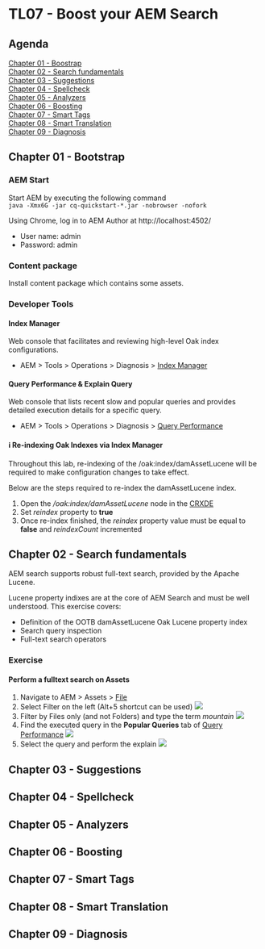 # TL07 - Boost your AEM Search

## Agenda
[Chapter 01 - Boostrap](#chapter-01---bootstrap)  
[Chapter 02 - Search fundamentals](#chapter-02---search-fundamentals)  
[Chapter 03 - Suggestions](#chapter-03---suggestions)  
[Chapter 04 - Spellcheck](#chapter-04---spellcheck)  
[Chapter 05 - Analyzers](#chapter-05---analyzers)  
[Chapter 06 - Boosting](#chapter-06---boosting)  
[Chapter 07 - Smart Tags](#chapter-07---smart-tags)  
[Chapter 08 - Smart Translation](#chapter-08---smart-translation)  
[Chapter 09 - Diagnosis](#chapter-09---diagnosis)  

## Chapter 01 - Bootstrap

### AEM Start
Start AEM by executing the following command  
```java -Xmx6G -jar cq-quickstart-*.jar -nobrowser -nofork```

Using Chrome, log in to AEM Author at http://localhost:4502/
* User name: admin
* Password: admin

### Content package
Install content package which contains some assets.

### Developer Tools
#### Index Manager
Web console that facilitates and reviewing high-level Oak index configurations.
- AEM > Tools > Operations > Diagnosis > [Index Manager](http://localhost:4502/libs/granite/operations/content/diagnosistools/indexManager.html)

#### Query Performance & Explain Query
Web console that lists recent slow and popular queries and provides detailed execution details for a specific query.
- AEM > Tools > Operations > Diagnosis > [Query Performance](http://localhost:4502/libs/granite/operations/content/diagnosistools/queryPerformance.html)

#### :information_source: Re-indexing Oak Indexes via Index Manager
Throughout this lab, re-indexing of the /oak:index/damAssetLucene will be required to make configuration changes to take effect.  

Below are the steps required to re-index the damAssetLucene index.
1. Open the */oak:index/damAssetLucene* node in the [CRXDE](http://localhost:4502/crx/de/index.jsp#/oak%3Aindex/damAssetLucene)
2. Set *reindex* property to **true**
3. Once re-index finished, the *reindex* property value must be equal to **false** and *reindexCount* incremented

## Chapter 02 - Search fundamentals
AEM search supports robust full-text search, provided by the Apache Lucene. 

Lucene property indixes are at the core of AEM Search and must be well understood. This exercise covers:

*	Definition of the OOTB damAssetLucene Oak Lucene property index
*	Search query inspection
*	Full-text search operators

### Exercise

#### Perform a fulltext search on Assets

1. Navigate to AEM > Assets > [File](http://localhost:4502/assets.html/content/dam)
2. Select Filter on the left (Alt+5 shortcut can be used)
![](images/filter-assets.png)
3. Filter by Files only (and not Folders) and type the term *mountain*
![](images/search-assets.png)
4. Find the executed query in the **Popular Queries** tab of [Query Performance](http://localhost:4502/libs/granite/operations/content/diagnosistools/queryPerformance.html) 
![](images/query-performance.png)
5. Select the query and perform the explain
![](images/explain-query.png)

## Chapter 03 - Suggestions
## Chapter 04 - Spellcheck
## Chapter 05 - Analyzers
## Chapter 06 - Boosting
## Chapter 07 - Smart Tags
## Chapter 08 - Smart Translation
## Chapter 09 - Diagnosis

